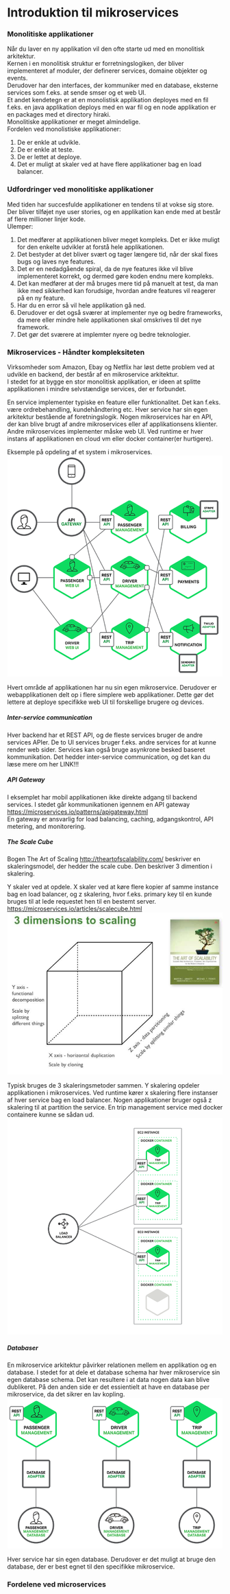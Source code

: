 # Introduktion til mikroservices
### Monolitiske applikationer
Når du laver en ny applikation vil den ofte starte ud med en monolitisk arkitektur.  
Kernen i en monolitisk struktur er forretningslogiken, der bliver implementeret af moduler, der definerer services, domaine objekter og events.  
Derudover har den interfaces, der kommuniker med en database, eksterne services som f.eks. at sende smser og et web UI.  
Et andet kendetegn er at en monolistisk applikation deployes med en fil f.eks. en java applikation deploys med en war fil og en node applikation er en packages med et directory hiraki.  
Monolitiske applikationer er meget almindelige.  
Fordelen ved monolistiske applikationer:  
1. De er enkle at udvikle.  
2. De er enkle at teste.  
3. De er lettet at deploye.  
4. Det er muligt at skaler ved at have flere applikationer bag en load balancer.  

### Udfordringer ved monolitiske applikationer
Med tiden har succesfulde applikationer en tendens til at vokse sig store. Der bliver tilføjet nye user stories, 
og en applikation kan ende med at består af flere millioner linjer kode.  
Ulemper:  
1. Det medfører at applikationen bliver meget kompleks. Det er ikke muligt for den enkelte udvikler at forstå hele applikationen. 
2. Det bestyder at det bliver svært og tager længere tid, når der skal fixes bugs og laves nye features. 
3. Det er en nedadgående spiral, da de nye features ikke vil blive implementeret korrekt, og dermed gøre koden endnu mere kompleks. 
4. Det kan medfører at der må bruges mere tid på manuelt at test, da man ikke med sikkerhed kan forudsige, hvordan andre features vil reagerer på en ny feature. 
5. Har du en error så vil hele applikation gå ned.
6. Derudover er det også sværer at implementer nye og bedre frameworks, da mere eller mindre hele applikationen skal omskrives til det nye framework. 
7. Det gør det sværere at implemter nyere og bedre teknologier.  

### Mikroservices - Håndter kompleksiteten
Virksomheder som Amazon, Ebay og Netflix har løst dette problem ved at udvikle en backend, der består af en mikroservice arkitektur.  
I stedet for at bygge en stor monolitisk applikation, er ideen at splitte applikationen i mindre selvstændige services, der er forbundet.  

En service implementer typiske en feature eller funktionalitet. Det kan f.eks. være ordrebehandling, kundehåndtering etc. Hver service har sin egen arkitektur bestående af foretningslogik. Nogen mikroservices har en API, der kan blive brugt af andre mikroservices eller af applikationsens klienter. Andre mikroservices implementer måske web UI. Ved runtime er hver instans af applikationen en cloud vm eller docker container(er hurtigere).  

Eksemple på opdeling af et system i mikroservices.  
![alt text](https://github.com/BoMarconiHenriksen/microservices/blob/master/img/Richardson-microservices-part1-2_microservices-architecture.png)  

Hvert område af applikationen har nu sin egen mikroservice. Derudover er webapplikationen delt op i flere simplere web applikationer. Dette gør det lettere at deploye specifikke web UI til forskellige brugere og devices.  

##### Inter-service communication
Hver backend har et REST API, og de fleste services bruger de andre services APIer. De to UI services bruger f.eks. andre services for at kunne render web sider. Services kan også bruge asynkrone besked baseret kommunikation. Det hedder inter-service communication, og det kan du læse mere om her LINK!!!   

##### API Gateway
I eksemplet har mobil applikationen ikke direkte adgang til backend services. I stedet går kommunikationen igennem en API gateway https://microservices.io/patterns/apigateway.html  
En gateway er ansvarlig for load balancing, caching, adgangskontrol, API metering, and monitorering.  

##### The Scale Cube
Bogen The Art of Scaling http://theartofscalability.com/ beskriver en skaleringsmodel, der hedder the scale cube. Den beskriver 3 dimention i skalering.  

Y skaler ved at opdele. X skaler ved at køre flere kopier af samme instance bag en load balancer, og z skalering, hvor f.eks. primary key til en kunde bruges til at lede requestet hen til en bestemt server. https://microservices.io/articles/scalecube.html   
![alt text](https://github.com/BoMarconiHenriksen/microservices/blob/master/img/DecomposingApplications.021.jpg)  

Typisk bruges de 3 skaleringsmetoder sammen. Y skalering opdeler applikationen i mikroservices. Ved runtime kører x skalering flere instanser af hver service bag en load balancer. Nogen applikationer bruger også z skalering til at partition the service. En trip management service med docker containere kunne se sådan ud.  
![alt text](https://github.com/BoMarconiHenriksen/microservices/blob/master/img/Richardson-microservices-part1-4_dockerized-application.png)  

##### Databaser
En mikroservice arkitektur påvirker relationen mellem en applikation og en database. I stedet for at dele et database schema har hver mikroservice sin egen database schema. Det kan resultere i at data nogen data kan blive dublikeret. På den anden side er det essientielt at have en database per mikroservice, da det sikrer en lav kopling.  
![alt text](https://github.com/BoMarconiHenriksen/microservices/blob/master/img/intro-microservices.png)  

Hver service har sin egen database. Derudover er det muligt at bruge den database, der er best egnet til den specifikke mikroservice.  

### Fordelene ved microservices




